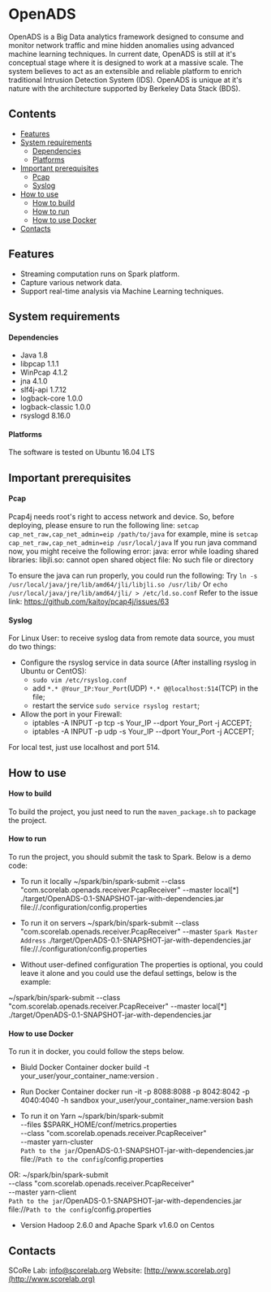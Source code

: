 OpenADS
======
OpenADS is a Big Data analytics framework designed to consume and monitor network traffic and mine hidden anomalies using advanced machine learning techniques. In current date, OpenADS is still at it's conceptual stage where it is designed to work at a massive scale. The system believes to act as an extensible and reliable platform to enrich traditional Intrusion Detection System (IDS). OpenADS is unique at it's nature with the architecture supported by Berkeley Data Stack (BDS).

Contents
--------
* [Features](#features)
* [System requirements](#system-requirements)
	* [Dependencies](#dependencies)
	* [Platforms](#platforms)
* [Important prerequisites](#prerequisites)
	* [Pcap](#pcap)
	* [Syslog](#syslog)
* [How to use](#how-to-use)
	* [How to build](#how-to-build)
	* [How to run](#how-to-run)
	* [How to use Docker](#how-to-use-docker)
* [Contacts](#contacts)

Features
--------
* Streaming computation runs on Spark platform.
* Capture various network data.
* Support real-time analysis via Machine Learning techniques.


System requirements
-------------------

#### Dependencies ####
* Java 1.8
* libpcap 1.1.1
* WinPcap 4.1.2
* jna 4.1.0
* slf4j-api 1.7.12
* logback-core 1.0.0
* logback-classic 1.0.0
* rsyslogd 8.16.0

#### Platforms ####
The software is tested on Ubuntu 16.04 LTS


Important prerequisites
-----------------------

#### Pcap #### 
Pcap4j needs root's right to access network and device. So, before deploying, please ensure to run the following line:
	`setcap cap_net_raw,cap_net_admin=eip /path/to/java`
for example, mine is `setcap cap_net_raw,cap_net_admin=eip /usr/local/java`
If you run java command now, you might receive the following error:
	java: error while loading shared libraries: libjli.so: cannot open shared object file: No such file or directory

To ensure the java can run properly, you could run the following:
	Try `ln -s /usr/local/java/jre/lib/amd64/jli/libjli.so /usr/lib/` Or `echo /usr/local/java/jre/lib/amd64/jli/ > /etc/ld.so.conf`
Refer to the issue link: https://github.com/kaitoy/pcap4j/issues/63

#### Syslog ####
For Linux User: to receive syslog data from remote data source, you must do two things:
* Configure the rsyslog service in data source (After installing rsyslog in Ubuntu or CentOS):
    * `sudo vim /etc/rsyslog.conf`
    * add `*.* @Your_IP:Your_Port`(UDP) `*.* @@localhost:514`(TCP) in the file;
    * restart the service `sudo service rsyslog restart`;
* Allow the port in your Firewall: 
    * iptables -A INPUT -p tcp -s Your_IP --dport Your_Port -j ACCEPT;
    * iptables -A INPUT -p udp -s Your_IP --dport Your_Port -j ACCEPT;

For local test, just use localhost and port 514.


How to use
----------

#### How to build ####
To build the project, you just need to run the `maven_package.sh` to package the project.

#### How to run ####
To run the project, you should submit the task to Spark. Below is a demo code:

* To run it locally
~/spark/bin/spark-submit --class "com.scorelab.openads.receiver.PcapReceiver" --master local[*] ./target/OpenADS-0.1-SNAPSHOT-jar-with-dependencies.jar file://./configuration/config.properties
* To run it on servers
~/spark/bin/spark-submit --class "com.scorelab.openads.receiver.PcapReceiver" --master `Spark Master Address` ./target/OpenADS-0.1-SNAPSHOT-jar-with-dependencies.jar file://./configuration/config.properties

* Without user-defined configuration
The properties is optional, you could leave it alone and you could use the defaul settings, below is the example:

~/spark/bin/spark-submit --class "com.scorelab.openads.receiver.PcapReceiver" --master local[*] ./target/OpenADS-0.1-SNAPSHOT-jar-with-dependencies.jar

#### How to use Docker ####
To run it in docker, you could follow the steps below.

* Biuld Docker Container
docker build -t your_user/your_container_name:version .

* Run Docker Container
docker run -it -p 8088:8088 -p 8042:8042 -p 4040:4040 -h sandbox your_user/your_container_name:version bash

* To run it on Yarn 
~/spark/bin/spark-submit \
--files $SPARK_HOME/conf/metrics.properties \
--class "com.scorelab.openads.receiver.PcapReceiver" \
--master yarn-cluster \
`Path to the jar`/OpenADS-0.1-SNAPSHOT-jar-with-dependencies.jar \
file://`Path to the config`/config.properties

OR:
~/spark/bin/spark-submit \
--class "com.scorelab.openads.receiver.PcapReceiver" \
--master yarn-client \
`Path to the jar`/OpenADS-0.1-SNAPSHOT-jar-with-dependencies.jar \
file://`Path to the config`/config.properties

* Version
Hadoop 2.6.0 and Apache Spark v1.6.0 on Centos 

Contacts
--------
SCoRe Lab: info@scorelab.org
Website: [http://www.scorelab.org](http://www.scorelab.org)
